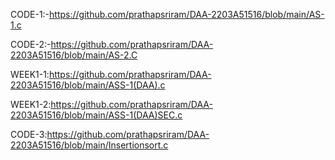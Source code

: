 CODE-1:-https://github.com/prathapsriram/DAA-2203A51516/blob/main/AS-1.c

CODE-2:-https://github.com/prathapsriram/DAA-2203A51516/blob/main/AS-2.C

WEEK1-1:https://github.com/prathapsriram/DAA-2203A51516/blob/main/ASS-1(DAA).c

WEEK1-2:https://github.com/prathapsriram/DAA-2203A51516/blob/main/ASS-1(DAA)SEC.c

CODE-3:https://github.com/prathapsriram/DAA-2203A51516/blob/main/Insertionsort.c
